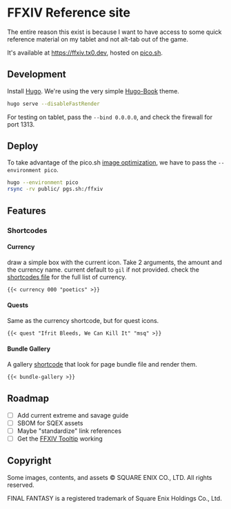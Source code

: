 # FFXIV Reference site

The entire reason this exist is because I want to have access to some quick reference material on my tablet and not alt-tab out of the game.

It's available at https://ffxiv.tx0.dev, hosted on [pico.sh](https://pico.sh/).

## Development

Install [Hugo](https://gohugo.io/).
We're using the very simple [Hugo-Book](https://github.com/alex-shpak/hugo-book) theme.

```sh
hugo serve --disableFastRender
```

For testing on tablet, pass the `--bind 0.0.0.0`, and check the firewall for port 1313.

## Deploy

To take advantage of the pico.sh [image optimization](https://pico.sh/images#image-manipulation), we have to pass the `--environment pico`.

```sh
hugo --environment pico
rsync -rv public/ pgs.sh:/ffxiv
```
## Features

### Shortcodes

#### Currency

draw a simple box with the current icon. Take 2 arguments, the amount and the currency name. current default to `gil` if not provided. check the [shortcodes file](layouts/shortcodes/currency.html) for the full list of currency.

```markdown
{{< currency 000 "poetics" >}}
```

#### Quests

Same as the currency shortcode, but for quest icons.

```markdown
{{< quest "Ifrit Bleeds, We Can Kill It" "msq" >}}
```

#### Bundle Gallery

A gallery [shortcode](layouts/shortcodes/bundle-gallery.html) that look for page bundle file and render them.

```markdown
{{< bundle-gallery >}}
```

## Roadmap

- [ ] Add current extreme and savage guide
- [ ] SBOM for SQEX assets
- [ ] Maybe "standardize" link references
- [ ] Get the [FFXIV Tooltip](https://eu.finalfantasyxiv.com/lodestone/special/fankit/tooltip/) working

## Copyright

Some images, contents, and assets © SQUARE ENIX CO., LTD. All rights reserved.

FINAL FANTASY is a registered trademark of Square Enix Holdings Co., Ltd.

